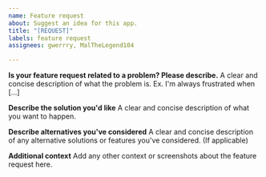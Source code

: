 ```yaml
---
name: Feature request
about: Suggest an idea for this app.
title: "[REQUEST]"
labels: feature request
assignees: gwerrry, MalTheLegend104

---
```


**Is your feature request related to a problem? Please describe.**
A clear and concise description of what the problem is. Ex. I'm always frustrated when [...]

**Describe the solution you'd like**
A clear and concise description of what you want to happen.

**Describe alternatives you've considered**
A clear and concise description of any alternative solutions or features you've considered. (If applicable)

**Additional context**
Add any other context or screenshots about the feature request here.
